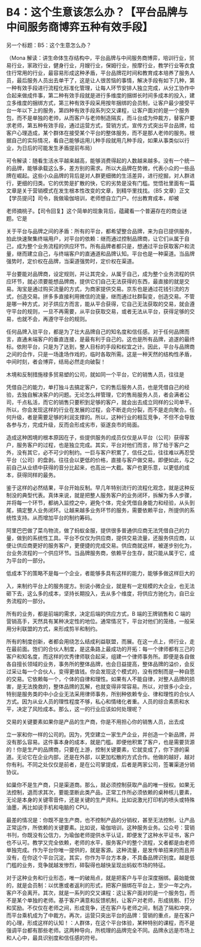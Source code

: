 # B4：这个生意该怎么办？【平台品牌与中间服务商博弈五种有效手段】

另一个标题：B5：这个生意怎么办？

（Mona 解读：讲生命体生存结构中，平台品牌与中间服务商博弈，培训行业，贸易行业，家政行业，健身行业，月嫂行业，保姆行业，按摩行业，教学行业等衣食住行常用的行业，最容易形成这种矛盾，平台品牌花时间和教育成本培养了服务人员，最后服务人员出去单干了，这是让人很苦恼的事情，解决手段有如下几种，第一种有效手段进行流程化标准化管理，让每人环节安排人独立完成，从分工协作中合起来做成件事，第二种有效手段就是进行多维度的捆绑长时间多成本的投入，建立多维度的捆绑方式，第三种有效手段采用按年捆绑的会员制，让客户最少接受平台一年以下上的服务，第四种有效手段系列交又课程，让客户面对的是一个服务包，而不是单独的老帅，从而客户与老帅制造隔亥，而斗台成为仲裁方，替客户要求老师，第五种有效手段，通过运营方式，营销方式，宣传方式突出平台品牌，给客户心理造成，某个群体在接受某个平台的整体服务，而不是那人老帅的服务。根据自己的实际情况，看自己能够运用儿种手段就用几种手段，如果从事类似以行业，为日后的可能发生矛盾提前布局）

可令解读：随看生活水平越来越高，能够消费得起的人数越来越多。没有一个统一的品牌，能够承载这么多，差方别的需求。所以大品牌在势微，代表小众的一些品牌在崛起。这些小众品牌的背后是对人群更细微的生活差异，进行挖掘，对人群进行，更细的归类。它的优势是扩散的快，它的劣势是没有门槛。觉悟社里面有一篇文章是关于营销模式在发生根本性改变的文章，到精华里找找。（B5 文章）正文【学员提问】司令，我做瑜伽培训，老师想自立门户。付出教育成本，却被

老师摘桃子。【司令回复】这个简单的现象背后，蕴藏看一个普遍存在的商业谜题。它是

关于平台与品牌之间的矛盾：所有的平台，都希望整合品牌，来为自已提供服务，拍此快速聚集终端用户，对平台的依赖：继而通过控制品牌商，让它们从属于自己，成为整个业务流程的供应环节。所有品牌者都只是，想通过平台获取客户和流量，继而建立自己，与终端客户的直通道和品牌认知。平台也是一种渠道。当品牌强势时，定价权在品牌，当渠道强势时，定价权在渠道。

平台要能对品牌商，设定规则，并让其完全，从属于自己，成为整个业务流程的供应环节，就必须要能想品牌商，提供它们自己无法获得的东西，最直接的就是交易。淘宝是通过购买流量的方式，为商家提供交易。京东也是通过花钱引流的方式，创造交易。拼多多直接利用微信的流量，继而通过社群裂变，创造交易。不管是哪一种方式，对子烘应方而言，能从平合获得，它自己无法获取的交易，就会遵守平台的规则，一旦不再需要，从平台获取交易，或者无法从平台，获得足够的交易，也就不会，再遵守平台的规则。

任何品牌入驻平台，都是为了壮大品牌自己的知名度和信任感。对于任何品牌而言，直通未端客户的垂直连接，是最有利于自己的。这也是所有品牌，追遂的最终标。依附平台，只是为了达到，整人目标的手段和权宜之计。因此，平台与品牌商之间的合作，只是一场逢场作戏的，临时各取所需。这是一种天然的结构性矛盾，中间时刻，者会博弈，结局必然走向破裂！

木境和反制措施禄多贸易塑的公司，就如同一个平台，它的销售人员，往往是

凭借自己的能力，单打独斗去搞定客户，它的售后服务人员，也是凭借自己的经验，去独自解决客户的问题。无论怎么祥管理，它的售局服务人员，者会满者公司，千点私活，而它的销售只要积到足够的客户，就会出去成立同样的公司单干。所以，你会发现这样的行业在发展的过程，会不断走向分裂，而不是走向聚合。任何升级，者是需要足够的利润支撑的。所以，这种行业的相互竞争，不但不会导致各参与方，完成升级，反而会形成劣市，驱遂良市的局面。

造成这种困境的根本原因在子，些提供服务的成员仅仅是从平台（公司）获得客户，服务客户的过程，也是独立完成。其实，平台对他们而言，除了给于客户之外，没有其它，必不可少的制约。一巨与客户积累了，信任之后，往往难以再忍受平台（公司）的盘剥。往往会以更低的价格，直接与客户做交易。即便如此，与之前自己从业绩中获得的音分比起来，也高出一大截。客户也更乐意，以更低的成本，获得同样的最务。

鉴于这样的必然结果，平台开始反制。早几年特别流行的流程化观念，就是这种反制没的典型代表。真体来说，就是把整人服务客户的业务闭环，拆解为多人步骤，并将每一个环节，都纳入监控之中，避免个体，完全凭借自身能力和经验，从头到尾，搞定整人业务闭环。让越来越多业务环节的服务，需要依赖平台，所提供的系统性支持。从而增加平台的制约筹码。

阿里巴巴做了菜鸟物流，做了蚂蚁金服，提供很多普通供应商无法凭借自己的力量，做到的系统性工具。平台不仅仅为供应商，提供交易流量，还服务供应商，以便让供应商更好的服务客户，更便捷的完成交易。供应商就这样，被遂步别化为，台业务流程的一个供应环节。当品牌服务商，依赖平台生存，就只能从属于它，成为平台的一部分。

低成本下的策略不是每一个企业，者能够多具有这样的能力，能够多做这样巨大的

入，来制约平台上的服务提方。别说小微企业，就是有一定规模的大企业，也无法砸下去，这么多的成本，坚持长期投入，去从多个维度，将供应方驰化为，自已业务流程的一部分。

所有的业务，都是前端的需求，决定后端的供应方式，B 端的王牌销售和 C 端的营销高手，天然具有某种决定性的地位。通常情况下，平台对他们的笼络，一般采用分利联盟的方式，来形成剪半和制约。

所有的制度创新，者都会用绕怎么结成利益联盟，而展。在这一点上，师行业，走在最前面。饱们的合伙人制度，是这条路上最成功的开拓：每一个律师都有三己的客户和知名度，而这样的优秀律师联合起采，组建一个律师事务所。即便是各自做各自擅长领域的业务，事务所的整体品牌，也会日益提高，整体品牌的溢价，会反过采让每一个合伙人，变得更值钱。你会发现这个模式的，没有控制而是一种自愿的交易。它依赖每一个，个体的自律和理性。如果有人不能自律，对整人品牌的损害，是无法挽救的，整体品牌的瓦解，也就变得非常容易。所以，对很多小企业，特别是服务类的中小企业无法采用律师事务，所别种依赖专业、律和理性的合伙人方式。因为从业人员的理性程度不够，私心和情绪化者重。人员的综合素质和水平，决定了风险成本。那么，这一的行业应该如何处理呢？

交易的关键要素如果你是产品的生产商，你是不用担心你的销售人员，出去成

立一家和你一样的公司的。因为，凭空建立一家生产企业，并创造一个新品牌，并没有那么容易。这件事本身的成本，就是门槛。即便他积累了客户，也是需要货源的！你是生产的品牌商，只要在上游，控制关键要素，它就变成了，你下游的渠道。无论它在企业内部，还是在外部，以更加松散的方式合作。他做的越好，越对你有利。不同之处仅仅是前者，是在公司掌提成，后者是两家公司，签署渠道分销协议。

如巢你不是生产商，只是渠道商。那么，就必须控制获取产品的唯一授权。如果无法控制，退而求其次，要能垄断此类产品，正常工作所必须依赖的桌种核儿要素，无论是本身的关键零音件，还是关键的生产资料。比如说激光打印机的喷头或特殊油墨，再比如说手机和电脑的 CPU。

最差的情况是：你既不是生产商，也不控制产品的分销权，甚至无法控制，让产品正常运作，所依赖的关键要素。比如说，瑜伽培训，这种服务业务。公众号：营销书刊，你既没有公信力，为瑜伽老师提供水平认证，即便发了这种水平证书，客户也不认可。教学又完全依赖，老师的水平，服务客户的整个流程，又者都是由老师单独完成。作为平台你唯一提供的，就是客源。这种流量，是发传单招来的而且并没有，在你这个平台沉淀。其实，你作为平台方本身，不具备品牌识别度。越是低门槛的业务，竞争就越发惨烈，碎裂得也越快呈现出蚂蚁市场的特征。

对于这种业务和行业形态，唯一的破局点，就是把客户与平台深度捆绑。最始能做的，就是会员制：以优惠或者返利的形式，把客户捆绑在平台上，至少一年之内，客户不会离开。其次，就是一系列的交又课程：这让客户面对的是一个服务包，而不是某个单独的老师。基于客户满意和反馈机制，让客户对老师，形成挑剔、打分和奖励。不仅仅在老师之间，形成竞争，还在客户与老师之间，制造了隔和冲突，而平台乘机成为了中裁方。再次，运营只突出平台的品牌：营销的重点，是在客户的心理，形成这样的认知！：人群体，在这个平台体验，某种特别的课程，而不是强调平台都有那些老师。这两种导向，所梳理的品牌完全不同。品牌永远是市场上和人心中，最具识别度和信任感的符号。